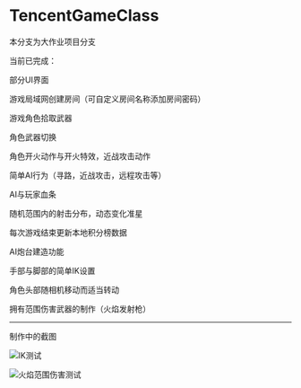 # TencentGameClass

本分支为大作业项目分支

当前已完成：

部分UI界面

游戏局域网创建房间（可自定义房间名称添加房间密码）

游戏角色拾取武器

角色武器切换

角色开火动作与开火特效，近战攻击动作

简单AI行为（寻路，近战攻击，远程攻击等）

AI与玩家血条

随机范围内的射击分布，动态变化准星

每次游戏结束更新本地积分榜数据

AI炮台建造功能

手部与脚部的简单IK设置

角色头部随相机移动而适当转动

拥有范围伤害武器的制作（火焰发射枪）


----------

制作中的截图

![IK测试](https://user-images.githubusercontent.com/60800578/185309462-5787a48f-26ee-4701-b61f-d337fd72b597.png)

![火焰范围伤害测试](https://user-images.githubusercontent.com/60800578/185309473-b27a7970-3400-4c24-8338-d127eb317341.png)





